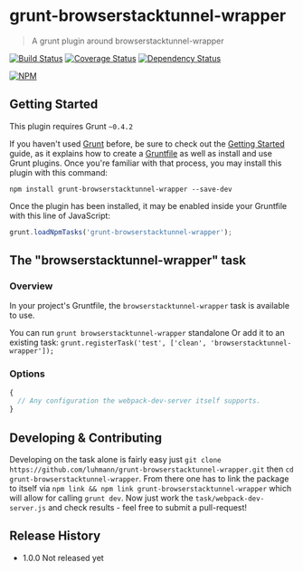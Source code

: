 # grunt-browserstacktunnel-wrapper

> A grunt plugin around browserstacktunnel-wrapper

[![Build Status](https://travis-ci.org/luhmann/grunt-browserstacktunnel-wrapper.svg?branch=master)](https://travis-ci.org/luhmann/grunt-browserstacktunnel-wrapper)
[![Coverage Status](https://coveralls.io/repos/luhmann/grunt-licensy/badge.png)](https://coveralls.io/r/luhmann/grunt-browserstacktunnel-wrapper)
[![Dependency Status](https://david-dm.org/luhmann/grunt-licensy.svg?style=flat)](https://david-dm.org/luhmann/grunt-browserstacktunnel-wrapper)

[![NPM](https://nodei.co/npm/grunt-browserstacktunnel-wrapper.png)](https://nodei.co/npm/grunt-browserstacktunnel-wrapper/)

## Getting Started
This plugin requires Grunt `~0.4.2`

If you haven't used [Grunt](http://gruntjs.com/) before, be sure to check out the [Getting Started](http://gruntjs.com/getting-started) guide, as it explains how to create a [Gruntfile](http://gruntjs.com/sample-gruntfile) as well as install and use Grunt plugins. Once you're familiar with that process, you may install this plugin with this command:

```shell
npm install grunt-browserstacktunnel-wrapper --save-dev
```

Once the plugin has been installed, it may be enabled inside your Gruntfile with this line of JavaScript:

```js
grunt.loadNpmTasks('grunt-browserstacktunnel-wrapper');
```

## The "browserstacktunnel-wrapper" task

### Overview
In your project's Gruntfile, the `browserstacktunnel-wrapper` task is available to use.

You can run `grunt browserstacktunnel-wrapper` standalone
Or add it to an existing task: `grunt.registerTask('test', ['clean', 'browserstacktunnel-wrapper']);`

### Options

```javascript
{
  // Any configuration the webpack-dev-server itself supports.
}
```

## Developing & Contributing

Developing on the task alone is fairly easy just `git clone https://github.com/luhmann/grunt-browserstacktunnel-wrapper.git` then `cd grunt-browserstacktunnel-wrapper`. From there one has to link the package to itself via `npm link && npm link grunt-browserstacktunnel-wrapper` which will allow for calling `grunt dev`. Now just work the `task/webpack-dev-server.js` and check results - feel free to submit a pull-request!

## Release History
- 1.0.0 Not released yet
